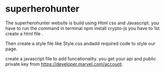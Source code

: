 # superherohunter
The superherohunter website is build using Html css and Javascript. 
you have to run the command in terminal npm install crypto-js
you have to 1st create a html file .

Then create a style file like Style.css andadd required code to style our page.

create a javascript file to add funcationality.
you get your api and public private key from https://developer.marvel.com/account.
